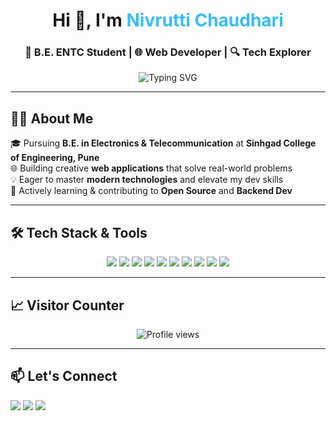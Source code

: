 <h1 align="center">Hi 👋, I'm <span style="color:#38bdf8">Nivrutti Chaudhari</span></h1>
<h3 align="center">🚀 B.E. ENTC Student | 🌐 Web Developer | 🔍 Tech Explorer</h3>

<p align="center">
  <img src="https://readme-typing-svg.herokuapp.com?font=Fira+Code&duration=2500&pause=1000&color=22D3EE&center=true&vCenter=true&width=435&lines=Passionate+Web+Developer;Exploring+Modern+Technologies;Electronics+%26+Telecom+Engineering+Student" alt="Typing SVG" />
</p>

---

## 👨‍🎓 About Me  
🎓 Pursuing **B.E. in Electronics & Telecommunication** at **Sinhgad College of Engineering, Pune**  
🌐 Building creative **web applications** that solve real-world problems  
💡 Eager to master **modern technologies** and elevate my dev skills  
🌱 Actively learning & contributing to **Open Source** and **Backend Dev**

---

## 🛠️ Tech Stack & Tools

<p align="center">
  <img src="https://img.shields.io/badge/C++-00599C?style=for-the-badge&logo=c%2B%2B&logoColor=white"/>
  <img src="https://img.shields.io/badge/Java-ED8B00?style=for-the-badge&logo=java&logoColor=white"/>
  <img src="https://img.shields.io/badge/Python-14354C?style=for-the-badge&logo=python&logoColor=white"/>
  <img src="https://img.shields.io/badge/MySQL-00f?style=for-the-badge&logo=mysql&logoColor=white"/>
  <img src="https://img.shields.io/badge/HTML5-E34F26?style=for-the-badge&logo=html5&logoColor=white"/>
  <img src="https://img.shields.io/badge/CSS3-1572B6?style=for-the-badge&logo=css3&logoColor=white"/>
  <img src="https://img.shields.io/badge/JavaScript-F7DF1E?style=for-the-badge&logo=javascript&logoColor=black"/>
  <img src="https://img.shields.io/badge/React-61DAFB?style=for-the-badge&logo=react&logoColor=black"/>
  <img src="https://img.shields.io/badge/Git-F05032?style=for-the-badge&logo=git&logoColor=white"/>
  <img src="https://img.shields.io/badge/GitHub-121011?style=for-the-badge&logo=github&logoColor=white"/>
</p>

---

## 📈 Visitor Counter

<p align="center">
  <img src="https://komarev.com/ghpvc/?username=nivruttichaudhari&label=Profile+Views&color=0e75b6&style=flat" alt="Profile views" />
</p>

---

## 📫 Let's Connect

<p align="left">
  <a href="nivruttichaudhari54@gmail.com"><img src="https://img.shields.io/badge/Gmail-D14836?style=for-the-badge&logo=gmail&logoColor=white" /></a>
  <a href="https://www.linkedin.com/in/nivruttichaudhari/"><img src="https://www.linkedin.com/in/nivrutti-chaudhari-00b2a0284?utm_source=share&utm_campaign=share_via&utm_content=profile&utm_medium=android_app" /></a>
  <a href="https://github.com/nivruttichaudhari"><img src="https://github.com/Nivrutti499" /></a>
</p>
